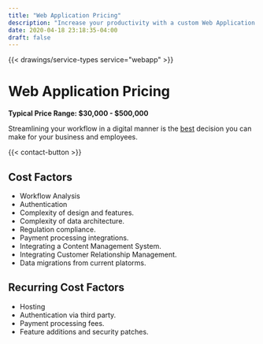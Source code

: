 ```yaml
---
title: "Web Application Pricing"
description: "Increase your productivity with a custom Web Application made by Digital Masterpiece."
date: 2020-04-18 23:18:35-04:00
draft: false
---
```


{{< drawings/service-types service="webapp" >}}

# Web Application Pricing

**Typical Price Range: $30,000 - $500,000**

Streamlining your workflow in a digital manner is the [best](https://digitalmarketinginstitute.com/en-us/blog/what-is-the-cost-of-not-going-digital-for-a-business) decision you can make for your business and employees.

{{< contact-button >}}

## Cost Factors

- Workflow Analysis
- Authentication
- Complexity of design and features.
- Complexity of data architecture.
- Regulation compliance.
- Payment processing integrations.
- Integrating a Content Management System.
- Integrating Customer Relationship Management.
- Data migrations from current platorms.


## Recurring Cost Factors

- Hosting
- Authentication via third party.
- Payment processing fees.
- Feature additions and security patches.